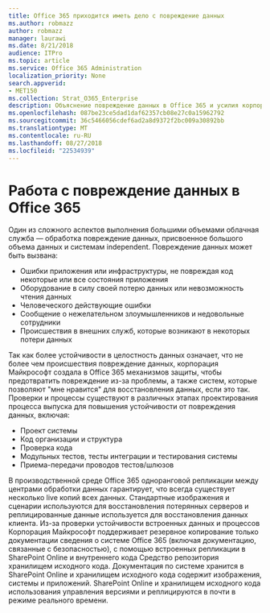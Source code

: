 ```yaml
---
title: Office 365 приходится иметь дело с повреждение данных
ms.author: robmazz
author: robmazz
manager: laurawi
ms.date: 8/21/2018
audience: ITPro
ms.topic: article
ms.service: Office 365 Administration
localization_priority: None
search.appverid:
- MET150
ms.collection: Strat_O365_Enterprise
description: Объяснение повреждение данных в Office 365 и усилия корпорации Майкрософт для защиты и восстановления.
ms.openlocfilehash: 087be23ce5dad1daf62357cb08e27c0a15962792
ms.sourcegitcommit: 36c5466056cdef6ad2a8d9372f2bc009a30892bb
ms.translationtype: MT
ms.contentlocale: ru-RU
ms.lasthandoff: 08/27/2018
ms.locfileid: "22534939"
---
```

# <a name="dealing-with-data-corruption-in-office-365"></a>Работа с повреждение данных в Office 365

Один из сложного аспектов выполнения большими объемами облачная служба — обработка повреждение данных, присвоенное большого объема данных и системам independent. Повреждение данных может быть вызвана:
- Ошибки приложения или инфраструктуры, не повреждая код некоторые или все состояния приложения 
- Оборудование в силу своей потерю данных или невозможность чтения данных 
- Человеческого действующие ошибки 
- Сообщение о нежелательном злоумышленников и недовольные сотрудники 
- Происшествия в внешних служб, которые возникают в некоторых потери данных 

Так как более устойчивости в целостность данных означает, что не более чем происшествия повреждение данных, корпорация Майкрософт создала в Office 365 механизмов защиты, чтобы предотвратить повреждение из-за проблемы, а также систем, которые позволяют "мне нравится" для восстановления данных, если это так. Проверки и процессы существуют в различных этапах проектирования процесса выпуска для повышения устойчивости от повреждения данных, включая:
- Проект системы
- Код организации и структура 
- Проверка кода 
- Модульных тестов, тесты интеграции и тестирования системы
- Приема-передачи проводов тестов/шлюзов 

В производственной среде Office 365 одноранговой репликации между центрами обработки данных гарантирует, что всегда существует несколько live копий всех данных. Стандартные изображения и сценарии используются для восстановления потерянных серверов и реплицированные данные используется для восстановления данных клиента. Из-за проверки устойчивости встроенных данных и процессов Корпорация Майкрософт поддерживает резервное копирование только документации сведения о системе Office 365 (включая документацию, связанные с безопасностью), с помощью встроенных репликации в SharePoint Online и внутреннего кода Средство репозитория хранилищем исходного кода. Документация по системе хранится в SharePoint Online и хранилищем исходного кода содержит изображения, системы и приложений. SharePoint Online и хранилищем исходного кода использования управления версиями и реплицируются в почти в режиме реального времени. 